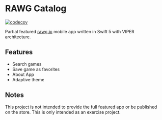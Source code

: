 # RAWG Catalog
[![codecov](https://codecov.io/gh/intan1907/RAWGCatalog-Revamp/branch/main/graph/badge.svg?token=NYZBV36HF2)](https://codecov.io/gh/intan1907/RAWGCatalog-Revamp)

Partial featured [rawg.io](https://rawg.io) mobile app written in Swift 5 with VIPER architecture.

## Features
- Search games
- Save game as favorites
- About App
- Adaptive theme

## Notes
This project is not intended to provide the full featured app or be published on the store. This is only intended as an exercise project.
